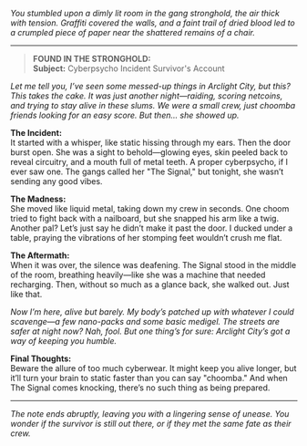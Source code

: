 *You stumbled upon a dimly lit room in the gang stronghold, the air thick with tension. Graffiti covered the walls, and a faint trail of dried blood led to a crumpled piece of paper near the shattered remains of a chair.*

---

> **FOUND IN THE STRONGHOLD:**  
**Subject:** Cyberpsycho Incident Survivor's Account  

*Let me tell you, I’ve seen some messed-up things in Arclight City, but this? This takes the cake. It was just another night—raiding, scoring netcoins, and trying to stay alive in these slums. We were a small crew, just choomba friends looking for an easy score. But then… she showed up.*  

**The Incident:**  
It started with a whisper, like static hissing through my ears. Then the door burst open. She was a sight to behold—glowing eyes, skin peeled back to reveal circuitry, and a mouth full of metal teeth. A proper cyberpsycho, if I ever saw one. The gangs called her "The Signal," but tonight, she wasn’t sending any good vibes.  

**The Madness:**  
She moved like liquid metal, taking down my crew in seconds. One choom tried to fight back with a nailboard, but she snapped his arm like a twig. Another pal? Let’s just say he didn’t make it past the door. I ducked under a table, praying the vibrations of her stomping feet wouldn’t crush me flat.  

**The Aftermath:**  
When it was over, the silence was deafening. The Signal stood in the middle of the room, breathing heavily—like she was a machine that needed recharging. Then, without so much as a glance back, she walked out. Just like that.  

*Now I’m here, alive but barely. My body’s patched up with whatever I could scavenge—a few nano-packs and some basic medigel. The streets are safer at night now? Nah, fool. But one thing’s for sure: Arclight City’s got a way of keeping you humble.*  

**Final Thoughts:**  
Beware the allure of too much cyberwear. It might keep you alive longer, but it’ll turn your brain to static faster than you can say "choomba." And when The Signal comes knocking, there’s no such thing as being prepared.  

---

*The note ends abruptly, leaving you with a lingering sense of unease. You wonder if the survivor is still out there, or if they met the same fate as their crew.*